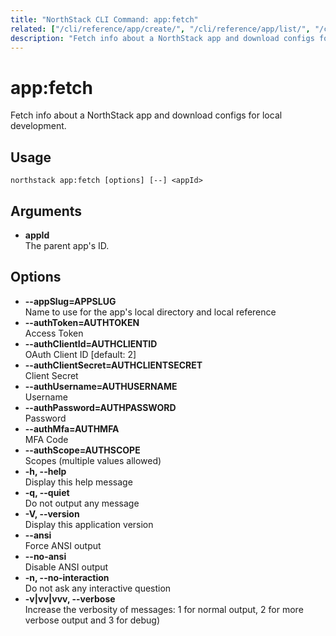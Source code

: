 ```yaml
---
title: "NorthStack CLI Command: app:fetch"
related: ["/cli/reference/app/create/", "/cli/reference/app/list/", "/cli/reference/", "/cli/"]
description: "Fetch info about a NorthStack app and download configs for local development."
---
```


# app:fetch

Fetch info about a NorthStack app and download configs for local development.

## Usage
`northstack app:fetch [options] [--] <appId>`

## Arguments
* **appId**  
  The parent app's ID.

## Options
* **--appSlug=APPSLUG**  
  Name to use for the app's local directory and local reference
* **--authToken=AUTHTOKEN**  
  Access Token
* **--authClientId=AUTHCLIENTID**  
  OAuth Client ID [default: 2]
* **--authClientSecret=AUTHCLIENTSECRET**  
  Client Secret
* **--authUsername=AUTHUSERNAME**  
  Username
* **--authPassword=AUTHPASSWORD**  
  Password
* **--authMfa=AUTHMFA**  
  MFA Code
* **--authScope=AUTHSCOPE**  
  Scopes (multiple values allowed)
* **-h, --help**  
  Display this help message
* **-q, --quiet**  
  Do not output any message
* **-V, --version**  
  Display this application version
* **--ansi**  
  Force ANSI output
* **--no-ansi**  
  Disable ANSI output
* **-n, --no-interaction**  
  Do not ask any interactive question
* **-v|vv|vvv, --verbose**  
  Increase the verbosity of messages: 1 for normal output, 2 for more verbose output and 3 for debug)
